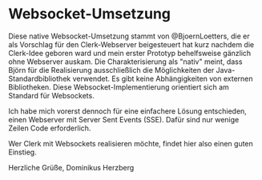 # Websocket-Umsetzung

Diese native Websocket-Umsetzung stammt von @BjoernLoetters, die er als Vorschlag für den Clerk-Webserver beigesteuert hat kurz nachdem die Clerk-Idee geboren ward und mein erster Prototyp behelfsweise gänzlich ohne Webserver auskam. Die Charakterisierung als "nativ" meint, dass Björn für die Realisierung ausschließlich die Möglichkeiten der Java-Standardbibliothek verwendet. Es gibt keine Abhängigkeiten von externen Bibliotheken. Diese Websocket-Implementierung orientiert sich am Standard für Websockets.

Ich habe mich vorerst dennoch für eine einfachere Lösung entschieden, einen Webserver mit Server Sent Events (SSE). Dafür sind nur wenige Zeilen Code erforderlich.

Wer Clerk mit Websockets realisieren möchte, findet hier also einen guten Einstieg.

Herzliche Grüße,
Dominikus Herzberg



